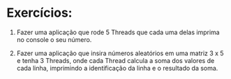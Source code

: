 # Exercícios:

1. Fazer uma aplicação que rode 5 Threads que cada uma delas imprima no console o seu número.

2. Fazer uma aplicação que insira números aleatórios em uma matriz 3 x 5 e tenha 3 Threads, onde cada Thread calcula a soma dos valores de cada linha, imprimindo a identificação da linha e o resultado da soma.